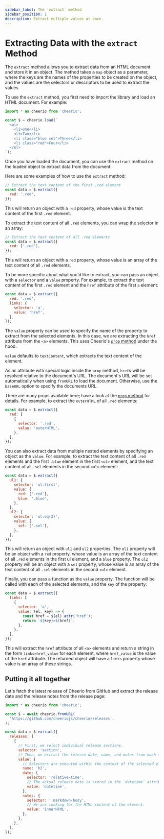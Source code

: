 ```yaml
---
sidebar_label: The `extract` method
sidebar_position: 1
description: Extract multiple values at once.
---
```


# Extracting Data with the `extract` Method

The `extract` method allows you to extract data from an HTML document and store
it in an object. The method takes a `map` object as a parameter, where the keys
are the names of the properties to be created on the object, and the values are
the selectors or descriptors to be used to extract the values.

To use the `extract` method, you first need to import the library and load an
HTML document. For example:

```js
import * as cheerio from 'cheerio';

const $ = cheerio.load(`
  <ul>
    <li>One</li>
    <li>Two</li>
    <li class="blue sel">Three</li>
    <li class="red">Four</li>
  </ul>
`);
```

Once you have loaded the document, you can use the `extract` method on the
loaded object to extract data from the document.

Here are some examples of how to use the `extract` method:

```js
// Extract the text content of the first .red element
const data = $.extract({
  red: '.red',
});
```

This will return an object with a `red` property, whose value is the text
content of the first `.red` element.

To extract the text content of all `.red` elements, you can wrap the selector in
an array:

```js
// Extract the text content of all .red elements
const data = $.extract({
  red: ['.red'],
});
```

This will return an object with a `red` property, whose value is an array of the
text content of all `.red` elements.

To be more specific about what you'd like to extract, you can pass an object
with a `selector` and a `value` property. For example, to extract the text
content of the first `.red` element and the `href` attribute of the first `a`
element:

```js
const data = $.extract({
  red: '.red',
  links: {
    selector: 'a',
    value: 'href',
  },
});
```

The `value` property can be used to specify the name of the property to extract
from the selected elements. In this case, we are extracting the `href` attribute
from the `<a>` elements. This uses Cheerio's
[`prop` method](/docs/api/classes/Cheerio#prop) under the hood.

`value` defaults to `textContent`, which extracts the text content of the
element.

As an attribute with special logic inside the `prop` method, `href`s will be
resolved relative to the document's URL. The document's URL will be set
automatically when using `fromURL` to load the document. Otherwise, use the
`baseURL` option to specify the documents URL.

There are many props available here; have a look at the
[`prop` method](/docs/api/classes/Cheerio#prop) for details. For example, to
extract the `outerHTML` of all `.red` elements:

```js
const data = $.extract({
  red: [
    {
      selector: '.red',
      value: 'outerHTML',
    },
  ],
});
```

You can also extract data from multiple nested elements by specifying an object
as the `value`. For example, to extract the text content of all `.red` elements
and the first `.blue` element in the first `<ul>` element, and the text content
of all `.sel` elements in the second `<ul>` element:

```js
const data = $.extract({
  ul1: {
    selector: 'ul:first',
    value: {
      red: ['.red'],
      blue: '.blue',
    },
  },
  ul2: {
    selector: 'ul:eq(2)',
    value: {
      sel: ['.sel'],
    },
  },
});
```

This will return an object with `ul1` and `ul2` properties. The `ul1` property
will be an object with a `red` property, whose value is an array of the text
content of all `.red` elements in the first ul element, and a `blue` property.
The `ul2` property will be an object with a `sel` property, whose value is an
array of the text content of all `.sel` elements in the second `<ul>` element.

Finally, you can pass a function as the `value` property. The function will be
called with each of the selected elements, and the `key` of the property:

```js
const data = $.extract({
  links: [
    {
      selector: 'a',
      value: (el, key) => {
        const href = $(el).attr('href');
        return `${key}=${href}`;
      },
    },
  ],
});
```

This will extract the `href` attribute of all `<a>` elements and return a string
in the form `links=href_value` for each element, where `href_value` is the value
of the `href` attribute. The returned object will have a `links` property whose
value is an array of these strings.

## Putting it all together

Let's fetch the latest release of Cheerio from GitHub and extract the release
date and the release notes from the release page:

```js
import * as cheerio from 'cheerio';

const $ = await cheerio.fromURL(
  'https://github.com/cheeriojs/cheerio/releases',
);

const data = $.extract({
  releases: [
    {
      // First, we select individual release sections.
      selector: 'section',
      // Then, we extract the release date, name, and notes from each section.
      value: {
        // Selectors are executed within the context of the selected element.
        name: 'h2',
        date: {
          selector: 'relative-time',
          // The actual release date is stored in the `datetime` attribute.
          value: 'datetime',
        },
        notes: {
          selector: '.markdown-body',
          // We are looking for the HTML content of the element.
          value: 'innerHTML',
        },
      },
    },
  ],
});
```
